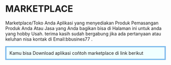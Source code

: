 # MARKETPLACE
Marketplace/Toko Anda
Aplikasi yang menyediakan Produk Pemasangan Produk Anda Atau Jasa yang Anda bagikan bisa di Halaman ini untuk anda yang hobby Usah.
terima kasih sudah bergabung
jika ada pertanyaan atau keluhan nisa kontak di 
Email:bbusines77
.<div style="background-color: azure; border: 3px #1780dd double; padding: 10px; text-align: left;"> Kamu bisa Download aplikasi coñtoh marketplace di link berikut<br /></div> </div>
